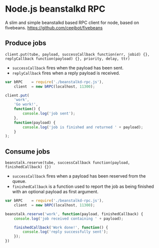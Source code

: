 Node.js beanstalkd RPC
=======================
A slim and simple beanstalkd based RPC client for node, based on fivebeans.
https://github.com/ceejbot/fivebeans

## Produce jobs
`client.put(tube, payload, successCallback function(err, jobid) {}, replyCallback function(payload) {}, priority, delay, ttr)`
* `successCallback` fires when the payload has been sent.
* `replyCallback` fires when a reply payload is received.

```javascript
var bRPC	= require('./beanstalkd-rpc.js'),
	client	= new bRPC(localhost, 11300);

client.put(
	'work', 
	'Go work!', 
	function() { 
		console.log('job sent'); 
	}, 
	function(payload) { 
		console.log('job is finished and returned ' + payload); 
	}
);
``` 

## Consume jobs
`beanstalk.reserve(tube, successCallback function(payload, finishedCallback) {})`
* `successCallback` fires when a payload has been reserved from the queue. 
* `finishedCallback` is a function used to report the job as being finished with an optional payload as first argument.

```javascript
var bRPC	= require('./beanstalkd-rpc.js'),
	client	= new bRPC(localhost, 11300);

beanstalk.reserve('work', function(payload, finishedCallback) {
	console.log('job received containing ' + payload);

	finishedCallback('Work done!', function() { 
		console.log('reply successfully sent');
	});
})
``` 
